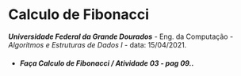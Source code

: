 #  **Calculo de Fibonacci** 

_**Universidade Federal da Grande Dourados**_ - 
Eng. da Computação - *Algoritmos e Estruturas de Dados I* - data: 15/04/2021.


- #### *Faça Calculo de Fibonacci / Atividade 03 - pag 09..*
